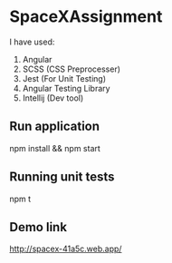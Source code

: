 # SpaceXAssignment

I have used:
1. Angular
2. SCSS (CSS Preprocesser)
3. Jest (For Unit Testing)
4. Angular Testing Library
5. Intellij (Dev tool)

## Run application

npm install && npm start

## Running unit tests

npm t

## Demo link

http://spacex-41a5c.web.app/

